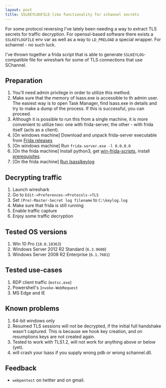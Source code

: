 ```yaml
---
layout: post
title: SSLKEYLOGFILE-like functionality for schannel secrets
---
```


For some protocol reversing I've lately been needing a way to extract TLS secrets for traffic decryption. For openssl-based software there exists a `SSLKEYLOGFILE` env var as well as a way to `LD_PRELOAD` a special wrapper. For schannel - no such luck.

I've thrown together a frida script that is able to generate `SSLKEYLOG`-compatible file for wireshark for some of TLS connections that use SChannel.

## Preparation

1. You'll need admin privilege in order to utilize this method.
2. Make sure that the memory of lsass.exe is accessible to th admin user. The easiest way is to open Task Manager, find lsass.exe in details and try to make a dump of the process. If this is successful, you can proceed.
3. Although it is possible to run this from a single machine, it is more convenient to utilize two: one with frida-server, the other - with frida itself (acts as a client).
4. [On windows machine] Download and unpack frida-server executable from [Frida releases](https://github.com/frida/frida/releases)
5. [On windows machine] Run `frida-server.exe -l 0.0.0.0`
6. [On the frida machine] Install python3, get  [win-frida-scripts](https://github.com/ngo/win-frida-scripts/), install [prerequisites](https://github.com/ngo/win-frida-scripts/tree/master/lsass-sslkeylog#requirements).
7. [On the frida machine] [Run lsasslkeylog](https://github.com/ngo/win-frida-scripts/tree/master/lsass-sslkeylog#running)


## Decrypting traffic

1. Launch wireshark
2. Go to `Edit->Preferences->Protocols->TLS`
3. Set `(Pre)-Master-Secret log filename` to `C:\keylog.log` 
4. Make sure that frida is still running
5. Enable traffic capture
6. Enjoy some traffic decryption


## Tested OS versions

1. Win 10 Pro (`10.0.18363`)
2. Windows Server 2012 R2 Standard (`6.3.9600`)
3. Windows Server 2008 R2 Enterprise (`6.1.7601`)

## Tested use-cases

1. RDP client traffic (`mstsc.exe`)
2. Powershell's `Invoke-WebRequest`
3. MS Edge and IE

## Known problems

1. 64-bit windows only
2. Resumed TLS sessions will not be decrypted, if the initial full handshake wasn't captured. This is because we hook key creation, and on resumptions keys are not created again.
3. Tested to work with TLS1.2, will not work for anything above or below (yet).
4. will crash your lsass if you supply wrong pdb or wrong schannel.dll.

## Feedback

* `webpentest` on twitter and on gmail.
